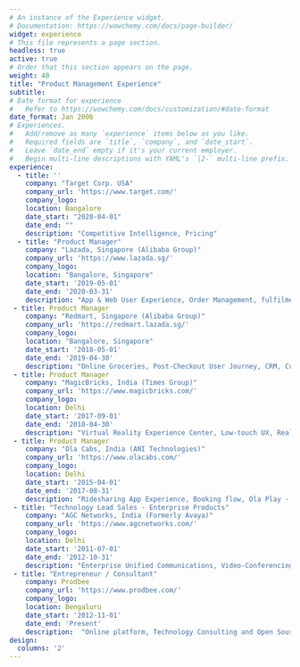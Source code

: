 ```yaml
---
# An instance of the Experience widget.
# Documentation: https://wowchemy.com/docs/page-builder/
widget: experience
# This file represents a page section.
headless: true
active: true
# Order that this section appears on the page.
weight: 40
title: "Product Management Experience"
subtitle:
# Date format for experience
#   Refer to https://wowchemy.com/docs/customization/#date-format
date_format: Jan 2006
# Experiences.
#   Add/remove as many `experience` items below as you like.
#   Required fields are `title`, `company`, and `date_start`.
#   Leave `date_end` empty if it's your current employer.
#   Begin multi-line descriptions with YAML's `|2-` multi-line prefix.
experience:
  - title: ''
    company: "Target Corp. USA"
    company_url: 'https://www.target.com/'
    company_logo: 
    location: Bangalore
    date_start: "2020-04-01"
    date_end: ""
    description: "Competitive Intelligence, Pricing"       
  - title: "Product Manager"
    company: "Lazada, Singapore (Alibaba Group)"
    company_url: 'https://www.lazada.sg/'
    company_logo: 
    location: "Bangalore, Singapore"
    date_start: '2019-05-01'
    date_end: '2020-03-31'
    description: "App & Web User Experience, Order Management, fulfilment"
 - title: Product Manager
    company: "Redmart, Singapore (Alibaba Group)"
    company_url: 'https://redmart.lazada.sg/'
    company_logo: 
    location: "Bangalore, Singapore"
    date_start: '2018-05-01'
    date_end: '2019-04-30'
    description: "Online Groceries, Post-Checkout User Journey, CRM, Customer Help Center"
 - title: Product Manager
    company: "MagicBricks, India (Times Group)"
    company_url: 'https://www.magicbricks.com/'
    company_logo: 
    location: Delhi
    date_start: '2017-09-01'
    date_end: '2018-04-30'
    description: "Virtual Reality Experience Center, Low-touch UX, Real-estate Web Search & Discovery"
 - title: Product Manager
    company: "Ola Cabs, India (ANI Technologies)"
    company_url: 'https://www.olacabs.com/'
    company_logo: 
    location: Delhi
    date_start: '2015-04-01'
    date_end: '2017-08-31'
    description: "Ridesharing App Experience, Booking flow, Ola Play - Multimedia/IOT Platform"    
 - title: "Technology Lead Sales - Enterprise Products"
    company: "AGC Networks, India (Formerly Avaya)"
    company_url: 'https://www.agcnetworks.com/'
    company_logo: 
    location: Delhi
    date_start: '2011-07-01'
    date_end: '2012-10-31'
    description: "Enterprise Unified Communications, Video-Conferencing, Contact-Center, Telephony Platform" 
 - title: "Entrepreneur / Consultant"
    company: Prodbee
    company_url: 'https://www.prodbee.com/'
    company_logo: 
    location: Bengaluru
    date_start: '2012-11-01'
    date_end: 'Present'
    description:  "Online platform, Technology Consulting and Open Source"
design:
  columns: '2'
---
```


